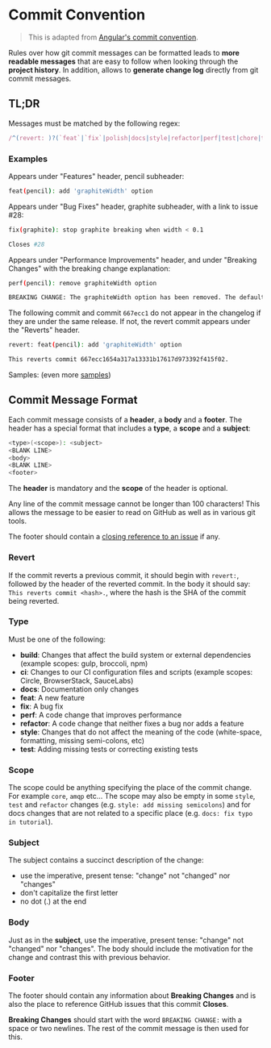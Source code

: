# Commit Convention

> This is adapted from [Angular's commit convention](https://github.com/angular/angular/blob/master/CONTRIBUTING.md#commit).

Rules over how git commit messages can be formatted leads to **more readable messages** that are easy to follow when looking through the **project history**.  In addition, allows to **generate change log** directly from git commit messages.

## TL;DR

Messages must be matched by the following regex:

```js
/^(revert: )?(`feat`|`fix`|polish|docs|style|refactor|perf|test|chore|types)(\(.+\))?: .{1,50}/;
```

### Examples

Appears under "Features" header, pencil subheader:

```bash
feat(pencil): add 'graphiteWidth' option
```

Appears under "Bug Fixes" header, graphite subheader, with a link to issue #28:

```bash
fix(graphite): stop graphite breaking when width < 0.1

Closes #28
```

Appears under "Performance Improvements" header, and under "Breaking Changes" with the breaking change explanation:

```bash
perf(pencil): remove graphiteWidth option

BREAKING CHANGE: The graphiteWidth option has been removed. The default graphite width of 10mm is always used for performance reason.
```

The following commit and commit `667ecc1` do not appear in the changelog if they are under the same release. If not, the revert commit appears under the "Reverts" header.

```bash
revert: feat(pencil): add 'graphiteWidth' option

This reverts commit 667ecc1654a317a13331b17617d973392f415f02.
```

Samples: (even more [samples](https://github.com/angular/angular/commits/master))

## Commit Message Format

Each commit message consists of a **header**, a **body** and a **footer**.  The header has a special format that includes a **type**, a **scope** and a **subject**:

```bash
<type>(<scope>): <subject>
<BLANK LINE>
<body>
<BLANK LINE>
<footer>
```

The **header** is mandatory and the **scope** of the header is optional.

Any line of the commit message cannot be longer than 100 characters! This allows the message to be easier to read on GitHub as well as in various git tools.

The footer should contain a [closing reference to an issue](https://help.github.com/articles/closing-issues-via-commit-messages/) if any.

### Revert

If the commit reverts a previous commit, it should begin with `revert:`, followed by the header of the reverted commit. In the body it should say: `This reverts commit <hash>.`, where the hash is the SHA of the commit being reverted.

### Type

Must be one of the following:

* **build**: Changes that affect the build system or external dependencies (example scopes: gulp, broccoli, npm)
* **ci**: Changes to our CI configuration files and scripts (example scopes: Circle, BrowserStack, SauceLabs)
* **docs**: Documentation only changes
* **feat**: A new feature
* **fix**: A bug fix
* **perf**: A code change that improves performance
* **refactor**: A code change that neither fixes a bug nor adds a feature
* **style**: Changes that do not affect the meaning of the code (white-space, formatting, missing semi-colons, etc)
* **test**: Adding missing tests or correcting existing tests

### Scope

The scope could be anything specifying the place of the commit change. For example `core`, `amqp` etc... The scope may also be empty in some `style`, `test` and `refactor` changes (e.g. `style: add missing semicolons`) and for docs changes that are not related to a specific place (e.g. `docs: fix typo in tutorial`).

### Subject

The subject contains a succinct description of the change:

* use the imperative, present tense: "change" not "changed" nor "changes"
* don't capitalize the first letter
* no dot (.) at the end

### Body

Just as in the **subject**, use the imperative, present tense: "change" not "changed" nor "changes".
The body should include the motivation for the change and contrast this with previous behavior.

### Footer

The footer should contain any information about **Breaking Changes** and is also the place to
reference GitHub issues that this commit **Closes**.

**Breaking Changes** should start with the word `BREAKING CHANGE:` with a space or two newlines. The rest of the commit message is then used for this.
